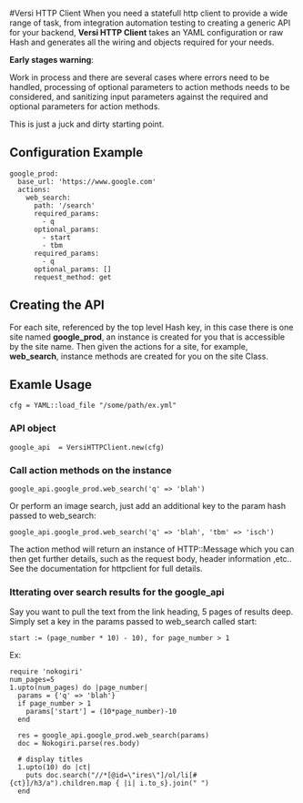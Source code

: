 #Versi HTTP Client
When you need a statefull http client to provide a wide range of task, from integration automation testing to creating a generic API for your backend, **Versi HTTP Client** takes an YAML configuration or raw Hash and generates all the wiring and objects required for your needs.

**Early stages warning**:

Work in process and there are several cases where errors need to be handled, processing of optional parameters to action methods needs to be considered, and sanitizing input parameters against the required and optional parameters for action methods.

This is just a juck and dirty starting point.

## Configuration Example

    google_prod:
      base_url: 'https://www.google.com'
      actions:
        web_search:
          path: '/search'
          required_params:
            - q
          optional_params:
            - start
            - tbm
          required_params:
            - q
          optional_params: []
          request_method: get
          

## Creating the API


For each site, referenced by the top level Hash key, in this case there is one site named **google_prod**, an instance is created for you that is accessible by the site name.  Then given the actions for a site, for example, **web_search**, instance methods are created for you on the site Class.  

## Examle Usage

    cfg = YAML::load_file "/some/path/ex.yml"

### API object

    google_api  = VersiHTTPClient.new(cfg)

### Call action methods on the instance

    google_api.google_prod.web_search('q' => 'blah')

Or perform an image search, just add an additional key to the param hash passed to web_search:

    google_api.google_prod.web_search('q' => 'blah', 'tbm' => 'isch')

The action method will return an instance of HTTP::Message which you can then
get further details, such as the request body, header information ,etc..  See the documentation for httpclient for full details.

### Itterating over search results for the google_api

Say you want to pull the text from the link heading, 5 pages of results deep.  Simply set a key in the params passed to web_search called start:

    start := (page_number * 10) - 10), for page_number > 1


Ex:

    require 'nokogiri'
    num_pages=5
    1.upto(num_pages) do |page_number|
      params = {'q' => 'blah'}
      if page_number > 1
        params['start'] = (10*page_number)-10
      end

      res = google_api.google_prod.web_search(params)
      doc = Nokogiri.parse(res.body)

      # display titles 
      1.upto(10) do |ct|
        puts doc.search("//*[@id=\"ires\"]/ol/li[#{ct}]/h3/a").children.map { |i| i.to_s}.join(" ") 
      end


